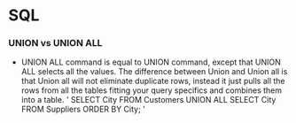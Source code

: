 # SQL

### UNION vs UNION ALL
- UNION ALL command is equal to UNION command, except that UNION ALL selects all the values. The difference between Union and Union all is that Union all will not eliminate duplicate rows, instead it just pulls all the rows from all the tables fitting your query specifics and combines them into a table.
'
SELECT City FROM Customers
UNION ALL
SELECT City FROM Suppliers
ORDER BY City;
'
